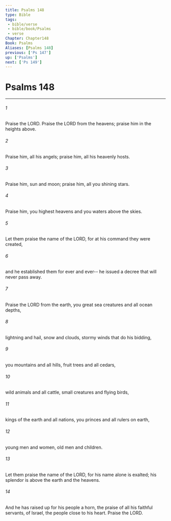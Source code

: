 ```yaml
---
title: Psalms 148
type: Bible
tags:
 - bible/verse
 - bible/book/Psalms
 - verse
Chapter: Chapter148
Book: Psalms
Aliases: [Psalms 148]
previous: ['Ps 147']
up: ['Psalms']
next: ['Ps 149']
---
```

# Psalms 148

***


###### 1 
Praise the LORD. Praise the LORD from the heavens; praise him in the heights above. 

###### 2 
Praise him, all his angels; praise him, all his heavenly hosts. 

###### 3 
Praise him, sun and moon; praise him, all you shining stars. 

###### 4 
Praise him, you highest heavens and you waters above the skies. 

###### 5 
Let them praise the name of the LORD, for at his command they were created, 

###### 6 
and he established them for ever and ever-- he issued a decree that will never pass away. 

###### 7 
Praise the LORD from the earth, you great sea creatures and all ocean depths, 

###### 8 
lightning and hail, snow and clouds, stormy winds that do his bidding, 

###### 9 
you mountains and all hills, fruit trees and all cedars, 

###### 10 
wild animals and all cattle, small creatures and flying birds, 

###### 11 
kings of the earth and all nations, you princes and all rulers on earth, 

###### 12 
young men and women, old men and children. 

###### 13 
Let them praise the name of the LORD, for his name alone is exalted; his splendor is above the earth and the heavens. 

###### 14 
And he has raised up for his people a horn, the praise of all his faithful servants, of Israel, the people close to his heart. Praise the LORD. 
